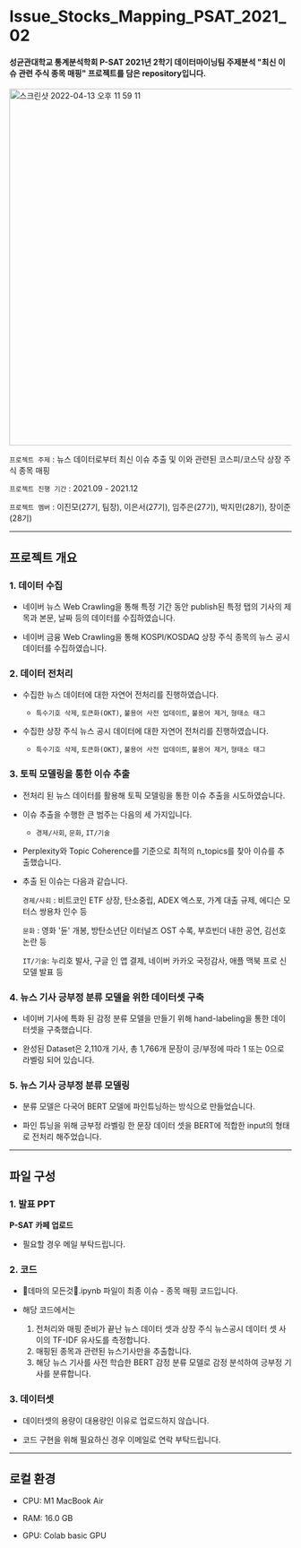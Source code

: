# Issue_Stocks_Mapping_PSAT_2021_02

#### 성균관대학교 통계분석학회 P-SAT 2021년 2학기 데이터마이닝팀 주제분석 "최신 이슈 관련 주식 종목 매핑" 프로젝트를 담은 repository입니다.


<img width="637" alt="스크린샷 2022-04-13 오후 11 59 11" src="https://user-images.githubusercontent.com/83468520/163413694-4e1a3646-64aa-41a7-88aa-3bdf7c2a7fd2.png">


`프로젝트 주제` : 뉴스 데이터로부터 최신 이슈 추출 및 이와 관련된 코스피/코스닥 상장 주식 종목 매핑


`프로젝트 진행 기간` : 2021.09 - 2021.12


`프로젝트 멤버` : 이진모(27기, 팀장), 이은서(27기), 임주은(27기), 박지민(28기), 장이준(28기)

---

## 프로젝트 개요

### 1. 데이터 수집


- 네이버 뉴스 Web Crawling을 통해 특정 기간 동안 publish된 특정 탭의 기사의 제목과 본문, 날짜 등의 데이터를 수집하였습니다.


- 네이버 금융 Web Crawling을 통해 KOSPI/KOSDAQ 상장 주식 종목의 뉴스 공시 데이터를 수집하였습니다. 


### 2. 데이터 전처리


- 수집한 뉴스 데이터에 대한 자연어 전처리를 진행하였습니다.

   * `특수기호 삭제`, `토큰화(OKT)`, `불용어 사전 업데이트`, `불용어 제거`, `형태소 태그`


- 수집한 상장 주식 뉴스 공시 데이터에 대한 자연어 전처리를 진행하였습니다.

   * `특수기호 삭제`, `토큰화(OKT)`, `불용어 사전 업데이트`, `불용어 제거`, `형태소 태그`


### 3. 토픽 모델링을 통한 이슈 추출


- 전처리 된 뉴스 데이터를 활용해 토픽 모델링을 통한 이슈 추출을 시도하였습니다.


- 이슈 추출을 수행한 큰 범주는 다음의 세 가지입니다.

   * `경제/사회`, `문화`, `IT/기술`


- Perplexity와 Topic Coherence를 기준으로 최적의 n_topics를 찾아 이슈를 추출했습니다.


- 추출 된 이슈는 다음과 같습니다.

   `경제/사회` : 비트코인 ETF 상장, 탄소중립, ADEX 엑스포, 가계 대출 규제, 에디슨 모터스 쌍용차 인수 등

   `문화` : 영화 '듄' 개봉, 방탄소년단 이터널즈 OST 수록, 부흐빈더 내한 공연, 김선호 논란 등

   `IT/기술`: 누리호 발사, 구글 인 앱 결제, 네이버 카카오 국정감사, 애플 맥북 프로 신모델 발표 등


### 4. 뉴스 기사 긍부정 분류 모델을 위한 데이터셋 구축


- 네이버 기사에 특화 된 감정 분류 모델을 만들기 위해 hand-labeling을 통한 데이터셋을 구축했습니다.


- 완성된 Dataset은 2,110개 기사, 총 1,766개 문장이 긍/부정에 따라 1 또는 0으로 라벨링 되어 있습니다.


### 5. 뉴스 기사 긍부정 분류 모델링


- 분류 모델은 다국어 BERT 모델에 파인튜닝하는 방식으로 만들었습니다. 


- 파인 튜닝을 위해 긍부정 라벨링 한 문장 데이터 셋을 BERT에 적합한 input의 형태로 전처리 해주었습니다.

---

## 파일 구성

### 1. 발표 PPT


   **P-SAT 카페 업로드**
   
   
   * 필요할 경우 메일 부탁드립니다.


### 2. 코드


   * 🥑데마의 모든것🥑.ipynb 파일이 최종 이슈 - 종목 매핑 코드입니다.
   
   * 해당 코드에서는 
   
      1) 전처리와 매핑 준비가 끝난 뉴스 데이터 셋과 상장 주식 뉴스공시 데이터 셋 사이의 TF-IDF 유사도를 측정합니다. <br>
      2) 매핑된 종목과 관련된 뉴스기사만을 추출합니다. <br>
      3) 해당 뉴스 기사를 사전 학습한 BERT 감정 분류 모델로 감정 분석하여 긍부정 기사를 분류합니다.


### 3. 데이터셋


   * 데이터셋의 용량이 대용량인 이유로 업로드하지 않습니다.
   
   * 코드 구현을 위해 필요하신 경우 이메일로 연락 부탁드립니다.


---

## 로컬 환경

* CPU: M1 MacBook Air

* RAM: 16.0 GB

* GPU: Colab basic GPU



